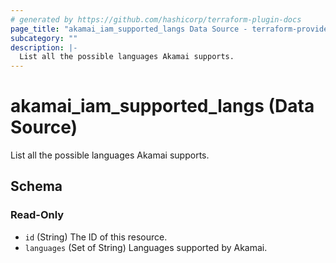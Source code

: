 ```yaml
---
# generated by https://github.com/hashicorp/terraform-plugin-docs
page_title: "akamai_iam_supported_langs Data Source - terraform-provider-akamai"
subcategory: ""
description: |-
  List all the possible languages Akamai supports.
---
```


# akamai_iam_supported_langs (Data Source)

List all the possible languages Akamai supports.



<!-- schema generated by tfplugindocs -->
## Schema

### Read-Only

- `id` (String) The ID of this resource.
- `languages` (Set of String) Languages supported by Akamai.
